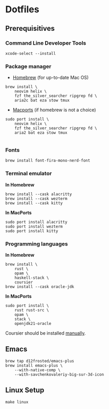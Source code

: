 # Dotfiles

## Prerequisitives

### Command Line Developer Tools

```shell
xcode-select --install
```

### Package manager 

* [Homebrew](https://brew.sh/) (for up-to-date Mac OS)

```shell 
brew install \
    neovim helix \
    fzf the_silver_searcher ripgrep fd \
    aria2c bat eza stow tmux 
```

* [Macports](https://www.macports.org/install.php) (if homebrew is not a choice)

```shell 
sudo port install \
    neovim helix \
    fzf the_silver_searcher ripgrep fd \
    aria2 bat eza stow tmux 
    
```

### Fonts

```shell
brew install font-fira-mono-nerd-font
```

### Terminal emulator

**In Homebrew**

```shell
brew install --cask alacritty
brew install --cask wezterm
brew install --cask kitty
```

**In MacPorts**

```shell
sudo port install alacritty
sudo port install wezterm
sudo port install kitty
```

### Programming languages

**In Homebrew**

```shell
brew install \
    rust \
    opam \
    haskell-stack \
    coursier
brew install --cask oracle-jdk
```
**In MacPorts**

```shell
sudo port install \
    rust rust-src \
    opam \
    stack \
    openjdk21-oracle
```
Coursier should be installed [manually](https://get-coursier.io/docs/cli-installation#macos).

## Emacs

```shell
brew tap d12frosted/emacs-plus
brew install emacs-plus \
    --with-native-comp \
    --with-savchenkovaleriy-big-sur-3d-icon
```

## Linux Setup

```shell
make linux
```

